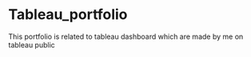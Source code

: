 # Tableau_portfolio
This portfolio is related to tableau dashboard which are made by me on tableau public 
